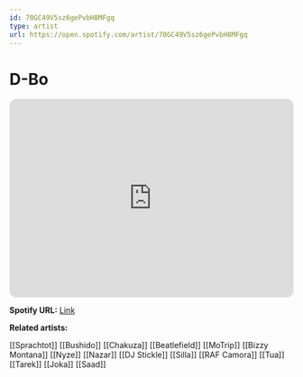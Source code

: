 ```yaml
---
id: 70GC49V5sz6gePvbH8MFgq
type: artist
url: https://open.spotify.com/artist/70GC49V5sz6gePvbH8MFgq
---
```

# D-Bo

<iframe style="border-radius:12px" src="https://open.spotify.com/embed/artist/70GC49V5sz6gePvbH8MFgq" width="100%" height="352" frameBorder="0" allowfullscreen="" allow="autoplay; clipboard-write; encrypted-media; fullscreen; picture-in-picture" loading="lazy"></iframe>

**Spotify URL:** [Link](https://open.spotify.com/artist/70GC49V5sz6gePvbH8MFgq)

**Related artists:**

[[Sprachtot]]
[[Bushido]]
[[Chakuza]]
[[Beatlefield]]
[[MoTrip]]
[[Bizzy Montana]]
[[Nyze]]
[[Nazar]]
[[DJ Stickle]]
[[Silla]]
[[RAF Camora]]
[[Tua]]
[[Tarek]]
[[Joka]]
[[Saad]]
